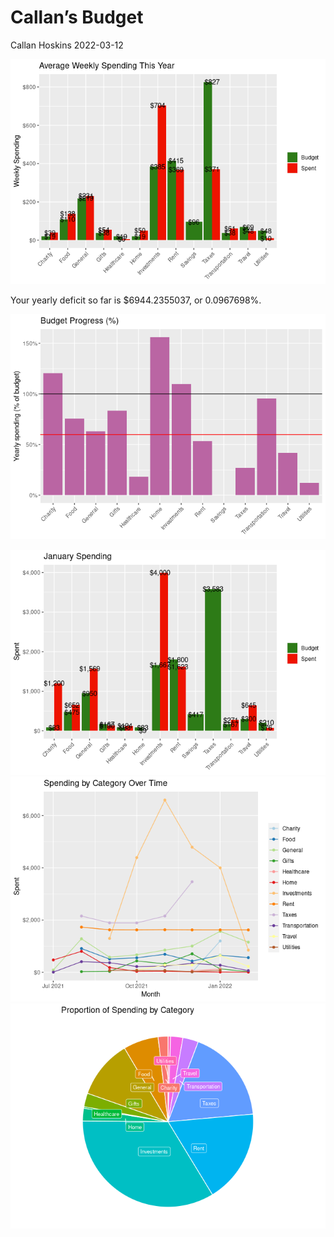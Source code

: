 Callan’s Budget
================
Callan Hoskins
2022-03-12

![](budget_report_files/figure-gfm/unnamed-chunk-3-1.png)<!-- -->

Your yearly deficit so far is $6944.2355037, or 0.0967698%.

![](budget_report_files/figure-gfm/unnamed-chunk-5-1.png)<!-- -->

![](budget_report_files/figure-gfm/unnamed-chunk-6-1.png)<!-- -->
![](budget_report_files/figure-gfm/unnamed-chunk-7-1.png)<!-- -->
![](budget_report_files/figure-gfm/unnamed-chunk-8-1.png)<!-- -->
